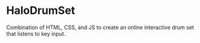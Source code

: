 # HaloDrumSet
Combination of HTML, CSS, and JS to create an online interactive drum set that listens to key input.
